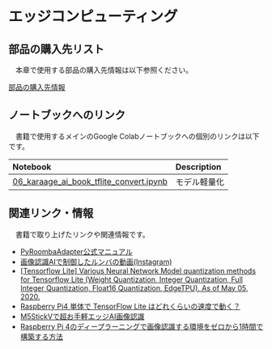 # エッジコンピューティング

## 部品の購入先リスト
　本章で使用する部品の購入先情報は以下参照ください。

[部品の購入先情報](./PARTS_LIST.md)


## ノートブックへのリンク
　書籍で使用するメインのGoogle Colabノートブックへの個別のリンクは以下です。

| Notebook  | Description |
|:-|:-|
| [06_karaage_ai_book_tflite_convert.ipynb](https://colab.research.google.com/drive/1AutFtt-bh0JEQI45Ue4w99_LNe2qXn-9?usp=sharing)  | モデル軽量化 |

## 関連リンク・情報
　書籍で取り上げたリンクや関連情報です。

- [PyRoombaAdapter公式マニュアル](https://atsushisakai.github.io/PyRoombaAdapter/)
- [画像認識AIで制御したルンバの動画(Instagram)](https://www.instagram.com/p/B7gERcFAhLG/) 
- [[Tensorflow Lite] Various Neural Network Model quantization methods for Tensorflow Lite (Weight Quantization, Integer Quantization, Full Integer Quantization, Float16 Quantization, EdgeTPU). As of May 05, 2020.](https://qiita.com/PINTO/items/008c54536fca690e0572) 
- [Raspberry Pi4 単体で TensorFlow Lite はどれくらいの速度で動く？](https://qiita.com/terryky/items/243000fcfcb89af11510) 
- [M5StickVで超お手軽エッジAI画像認識](https://karaage.hatenadiary.jp/entry/2019/08/14/073000)
- [Raspberry Pi 4のディープラーニングで画像認識する環境をゼロから1時間で構築する方法](https://karaage.hatenadiary.jp/entry/rpi4-dl-setup)
